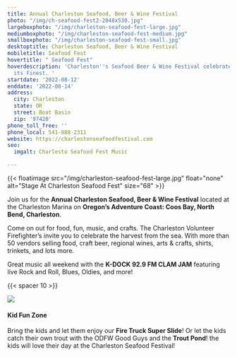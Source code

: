 ```yaml
---
title: Annual Charleston Seafood, Beer & Wine Festival
photo: "/img/ch-seafood-fest2-2048x530.jpg"
largeboxphoto: "/img/charleston-seafood-fest-large.jpg"
mediumboxphoto: "/img/charleston-seafood-fest-medium.jpg"
smallboxphoto: "/img/charleston-seafood-fest-small.jpg"
desktoptitle: Charleston Seafood, Beer & Wine Festival
mobiletitle: Seafood Fest
hovertitle: " Seafood Fest"
hoverdescription: 'Charleston''s Seafood Beer & Wine Festival celebrates Seafood at
  its Finest. '
startdate: '2022-08-12'
enddate: '2022-08-14'
address:
  city: Charleston
  state: OR
  street: Boat Basin
  zip: '97420'
phone_toll_free: ''
phone_local: 541-888-2311
website: https://charlestonseafoodfestival.com
seo:
  imgalt: Charlesto Seafood Fest Music

---
```

{{< floatimage src="/img/charleston-seafood-fest-large.jpg" float="none" alt="Stage At Charleston Seafood Fest" size="68" >}}

Join us for the **Annual Charleston Seafood, Beer & Wine Festival** located at the Charleston Marina on **Oregon’s Adventure Coast: Coos Bay, North Bend, Charleston**. 

Come on out for food, fun, music, and crafts. The Charleston Volunteer Firefighter’s invite you to celebrate the harvest from the sea.  With more than 50 vendors selling food, craft beer, regional wines, arts & crafts, shirts, trinkets, and lots more.

Great music all weekend with the **K-DOCK 92.9 FM CLAM JAM** featuring live Rock and Roll, Blues, Oldies, and more!

{{< spacer 10 >}}

![](/img/kidsfunzone.png)

#### Kid Fun Zone

Bring the kids and let them enjoy our **Fire Truck Super Slide**! Or let the kids catch their own trout with the ODFW Good Guys and the **Trout Pond**! the kids will love their day at the Charleston Seafood Festival!